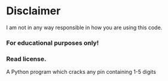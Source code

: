# Disclaimer
I am not in any way responsible in how you are using this code. 
### For educational purposes only! ###

### Read license. ###
A Python program which cracks any pin containing 1-5 digits
